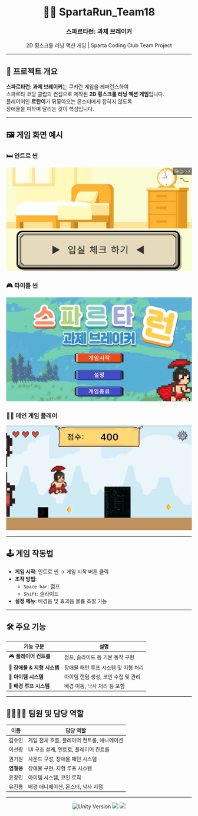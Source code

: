 <div align="center">
  <h1>🏃‍♂️ SpartaRun_Team18</h1>
  <h3>스파르타런: 과제 브레이커</h3>
  <p>2D 횡스크롤 러닝 액션 게임 | Sparta Coding Club Team Project</p>
</div>

---

## 📌 프로젝트 개요

**스파르타런: 과제 브레이커**는 쿠키런 게임을 레퍼런스하여  
스파르타 코딩 클럽의 컨셉으로 제작된 **2D 횡스크롤 러닝 액션 게임**입니다.  
플레이어인 **르탄이**가 뒤쫓아오는 몬스터에게 잡히지 않도록  
장애물을 피하며 달리는 것이 핵심입니다.

---

## 🖼️ 게임 화면 예시

### 🛏️ 인트로 씬
![인트로 씬](./assets/images/intro.JPG)

### 🎮 타이틀 씬
![타이틀 씬](./assets/images/title.JPG)

### 🏃‍♀️ 메인 게임 플레이
![게임 화면](./assets/images/main.JPG)

---

## 🕹️ 게임 작동법

- **게임 시작**: 인트로 씬 → 게임 시작 버튼 클릭
- **조작 방법**:
  - `Space bar`: 점프
  - `Shift`: 슬라이드
- **설정 메뉴**: 배경음 및 효과음 볼륨 조절 가능

---

## 🛠️ 주요 기능

| 기능 구분               | 설명 |
|------------------------|------|
| 🎮 **플레이어 컨트롤**  | 점프, 슬라이드 등 기본 동작 구현 |
| 🚧 **장애물 & 지형 시스템** | 장애물 패턴 루프 시스템 및 지형 처리 |
| 🎁 **아이템 시스템**    | 아이템 랜덤 생성, 코인 수집 및 관리 |
| 🌄 **배경 루프 시스템** | 배경 이동, 낙사 처리 등 포함 |

---

## 👨‍👩‍👧‍👦 팀원 및 담당 역할

| 이름     | 담당 역할 |
|----------|------------|
| 김수민   | 게임 전체 흐름, 플레이어 컨트롤, 애니메이션 |
| 이선량   | UI 구조 설계, 인트로, 플레이어 컨트롤 |
| 권기원   | 사운드 구성, 장애물 패턴 시스템 |
| **염철웅** | 장애물 구현, 지형 루프 시스템 |
| 윤창민   | 아이템 시스템, 코인 로직 |
| 유진룡   | 배경 애니메이션, 몬스터, 낙사 지점 |

---

<div align="center">
  <img src="https://img.shields.io/badge/Unity-2022.3-blue?logo=unity" alt="Unity Version"/>
  <img src="https://img.shields.io/badge/Platform-Windows-orange"/>
  <img src="https://img.shields.io/badge/Genre-2D_Runner-success"/>
</div>
